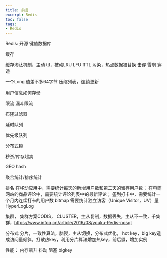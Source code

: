 ```yaml
---
title: 前言
excerpt: Redis
toc: false
tags:
- Redis
---
```


Redis: 开源 键值数据库

缓存

缓存淘汰机制，主动 ttl，被动LRU LFU TTL 
污染，热点数据被替换
击穿
雪崩
穿透

一个Long 值差不多64字节
压缩列表，连锁更新

用户信息如何存储

限流
漏斗限流 

布隆过滤器

延时队列

优先级队列

分布式锁

秒杀/库存超卖

GEO hash

聚合统计/排序统计

排名
在移动应用中，需要统计每天的新增用户数和第二天的留存用户数；
在电商网站的商品评论中，需要统计评论列表中的最新评论；
签到打卡中，需要统计一个月内连续打卡的用户数 bitmap
需要统计独立访客（Unique Visitor，UV）量 HyperLogLog 


集群，
集群方案CODIS， CLUSTER，主从复制，数据丢失，主从不一致，千集群，https://www.infoq.cn/article/2016/08/youku-Redis-nosql

分布式
分片，一致性算法，脑裂，主从切换，分布式优化， hot key，big key造成访问量倾斜，打散热key，利用分片算法增加热key，前后缀，增加实例

性能：
内存飙升
抖动
阻塞
bigkey

